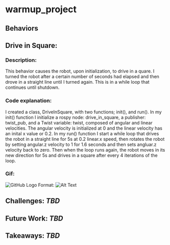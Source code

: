 # warmup_project

## **Behaviors**
## Drive in Square:
### Description: 
This behavior causes the robot, upon initialization, to drive in a quare. I turned the robot after a certain number of seconds had elapsed and then drove in a straight line until I turned again. This is in a while loop that continues until shutdown.
### Code explanation: 
I created a class, DriveInSquare, with two functions; init(), and run(). In my init() function I initialize a rospy node: drive_in_square, a publisher: twist_pub, and a Twist variable: twist, composed of angular and linear velocities. The angular velocity is initialized at 0 and the linear velocity has an inital x value or 0.2. In my run() function I start a while loop that drives the robot in a straight line for 5s at 0.2 linear.x speed, then rotates the robot by setting angular.z velocity to 1 for 1.6 seconds and then sets angluar.z velocity back to zero. Then when the loop runs again, the robot moves in its new direction for 5s and drives in a square after every 4 iterations of the loop.
### Gif: 
![GitHub Logo](/home/josephinep/gifs/driveInSquare2.gif)
Format: ![Alt Text](url)
## **Challenges:** *TBD*
## **Future Work:** *TBD*
## **Takeaways:** *TBD*


